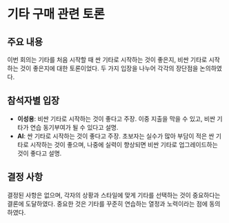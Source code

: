 # 기타 구매 관련 토론

## 주요 내용
이번 회의는 기타를 처음 시작할 때 싼 기타로 시작하는 것이 좋은지, 비싼 기타로 시작하는 것이 좋은지에 대한 토론이었다. 두 가지 입장을 나누어 각각의 장단점을 논의하였다.

## 참석자별 입장
- **이성용**: 비싼 기타로 시작하는 것이 좋다고 주장. 이중 지출을 막을 수 있고, 비싼 기타가 연습 동기부여가 될 수 있다고 설명.
- **AI**: 싼 기타로 시작하는 것이 좋다고 주장. 초보자는 실수가 많아 부담이 적은 싼 기타로 시작하는 것이 좋으며, 나중에 실력이 향상되면 비싼 기타로 업그레이드하는 것이 좋다고 설명.

## 결정 사항
결정된 사항은 없으며, 각자의 상황과 스타일에 맞게 기타를 선택하는 것이 중요하다는 결론에 도달하였다. 중요한 것은 기타를 꾸준히 연습하는 열정과 노력이라는 점에 동의하였다.